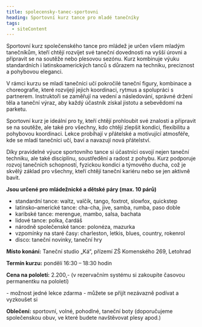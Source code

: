 ```yaml
---
title: spolecensky-tanec-sportovni
heading: Sportovní kurz tance pro mladé tanečníky
tags:
  - siteContent
---
```

Sportovní kurz společenského tance pro mládež je určen všem mladým tanečníkům, kteří chtějí rozvíjet své taneční dovednosti na vyšší úrovni a připravit se na soutěže nebo plesovou sezónu. Kurz kombinuje výuku standardních i latinskoamerických tanců s důrazem na techniku, preciznost a pohybovou eleganci.

V rámci kurzu se mladí tanečníci učí pokročilé taneční figury, kombinace a choreografie, které rozvíjejí jejich koordinaci, rytmus a spolupráci s partnerem. Instruktoři se zaměřují na vedení a následování, správné držení těla a taneční výraz, aby každý účastník získal jistotu a sebevědomí na parketu.

Sportovní kurz je ideální pro ty, kteří chtějí prohloubit své znalosti a připravit se na soutěže, ale také pro všechny, kdo chtějí zlepšit kondici, flexibilitu a pohybovou koordinaci. Lekce probíhají v přátelské a motivující atmosféře, kde se mladí tanečníci učí, baví a navazují nová přátelství.

Díky pravidelné výuce sportovního tance si účastníci osvojí nejen taneční techniku, ale také disciplínu, soustředění a radost z pohybu. Kurz podporuje rozvoj tanečních schopností, fyzickou kondici a týmového ducha, což je skvělý základ pro všechny, kteří chtějí taneční kariéru nebo se jen aktivně bavit.

**Jsou určené pro mládežnické a dětské páry (max. 10 párů)**

* standardní tance: waltz, valčík, tango, foxtrot, slowfox, quickstep 
* latinsko–americké tance: cha-cha, jive, samba, rumba, paso doble 
* karibské tance: merengue, mambo, salsa, bachata 
* lidové tance: polka, čardáš 
* národně společenské tance: polonéza, mazurka 
* vzpomínky na staré časy: charleston, letkis, blues, country, rokenrol 
* disco: taneční novinky, taneční hry 



**Místo konání:** Taneční studio „Ká“, přízemí ZŠ Komenského 269, Letohrad

**Termín kurzu:** pondělí 16:30 – 18:30 hodin 

**Cena na pololetí:** 2.200,- (v rezervačním systému si zakoupíte časovou permanentku na pololetí) 

\- možnost jedné lekce zdarma - můžete se přijít nezávazně podívat a vyzkoušet si 

**Oblečení:** sportovní, volné, pohodlné, taneční boty (doporučujeme společenskou obuv, ve které budete navštěvovat plesy apod.)
